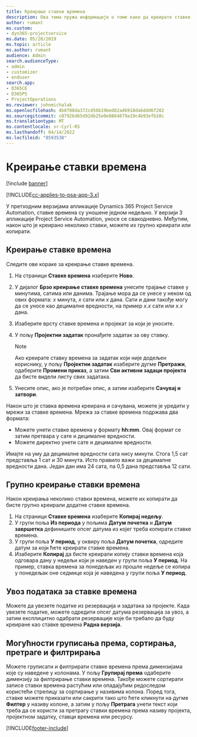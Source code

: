 ```yaml
---
title: Креирање ставки времена
description: Ова тема пружа информације о томе како да креирате ставке времена.
author: rumant
ms.custom:
- dyn365-projectservice
ms.date: 05/20/2019
ms.topic: article
ms.author: rumant
audience: Admin
search.audienceType:
- admin
- customizer
- enduser
search.app:
- D365CE
- D365PS
- ProjectOperations
ms.reviewer: johnmichalak
ms.openlocfilehash: 4b8f88da372cd56b19bed82ad6918da6ddd6f202
ms.sourcegitcommit: c0792bd65d92db25e0e8864879a19c4b93efb10c
ms.translationtype: MT
ms.contentlocale: sr-Cyrl-RS
ms.lasthandoff: 04/14/2022
ms.locfileid: "8593538"
---
```

# <a name="create-time-entries"></a>Креирање ставки времена

[!include [banner](../includes/psa-now-project-operations.md)]

[!INCLUDE[cc-applies-to-psa-app-3.x](../includes/cc-applies-to-psa-app-3x.md)]

У претходним верзијама апликације Dynamics 365 Project Service Automation, ставке времена су уношене једном недељно. У верзији 3 апликације Project Service Automation, уносе се свакодневно. Међутим, након што је креирано неколико ставки, можете их групно креирати или копирати.

## <a name="create-a-time-entry"></a>Креирање ставке времена

Следите ове кораке за креирање ставке времена.

1. На страници **Ставке времена** изаберите **Ново**.
2. У дијалог **Брзо креирање ставке времена** унесите трајање ставке у минутима, сатима или данима. Трајање мора да се унесе у неком од ових формата: *x* минута, *x* сати или *x* дана. Сати и дани такође могу да се уносе као децималне вредности, на пример *x.x* сати или *x.x* дана.
3. Изаберите врсту ставке времена и пројекат за који је уносите.
4. У пољу **Пројектни задатак** пронађите задатак за ову ставку.

    > [!NOTE]
    > Ако креирате ставку времена за задатак који није додељен кориснику, у пољу **Пројектни задатак** изаберите дугме **Претражи**, одаберите **Промени приказ**, а затим **Сви активни задаци пројекта** да бисте видели листу свих задатака.

5. Унесите опис, ако је потребан опис, а затим изаберите **Сачувај и затвори**.

Након што је ставка времена креирана и сачувана, можете је уредити у мрежи за ставке времена. Мрежа за ставке времена подржава два формата:

- Можете унети ставке времена у формату **hh:mm**. Овај формат се затим претвара у сате и децималне вредности.
- Можете директно унети сате и децималне вредности.

Имајте на уму да децималне вредности сата нису минути. Стога 1,5 сат представља 1 сат и 30 минута. Исто правило важи за децималне вредности дана. Један дан има 24 сата, па 0,5 дана представља 12 сати.

## <a name="bulk-create-time-entries"></a>Групно креирање ставки времена

Након креирања неколико ставки времена, можете их копирати да бисте групно креирали додатне ставке времена.

1. На страници **Ставке времена** изаберите **Копирај недељу**.
2. У групи поља **Из периода** у пољима **Датум почетка** и **Датум завршетка** дефинишите опсег датума из којег треба копирати ставке времена.
3. У групи поља **У период**, у оквиру поља **Датум почетка**, одредите датум за који ћете креирати ставке времена.
4. Изаберите **Копирај** да бисте креирали копију ставки времена која одговара дану у недељи који је наведен у групи поља **У период**. На пример, ставка времена за понедељак из прошле недеље се копира у понедељак оне седмице која је наведена у групи поља **У период**.

## <a name="import-data-for-time-entries"></a>Увоз података за ставке времена

Можете да увезете податке из резервација и задатака за пројекте. Када увезете податке, можете одредити опсег датума резервација за увоз, а затим експлицитно одабрати резервације које би требало да буду креиране као ставке времена **Радна верзија**.

## <a name="group-by-sort-search-and-filter-capabilities"></a>Могућности груписања према, сортирања, претраге и филтрирања

Можете груписати и филтрирати ставке времена према димензијама које су наведене у колонама. У пољу **Групирај према** одаберите димензију за филтрирање ставки времена. Такође можете сортирати записе ставки времена растућим или опадајућим редоследом користећи стрелицу за сортирање у називима колона. Поред тога, ставке можете приказати или сакрити тако што ћете кликнути на дугме **Филтер** у називу колоне, а затим у пољу **Претрага** унети текст који треба да се користи за претрагу ставки времена према називу пројекта, пројектном задатку, ставци времена или ресурсу.


[!INCLUDE[footer-include](../includes/footer-banner.md)]

